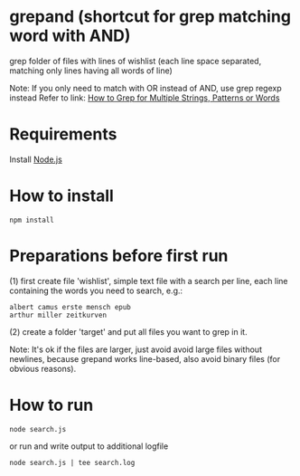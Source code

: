 # grepand (shortcut for grep matching word with AND)

grep folder of files with lines of wishlist (each line space separated, matching only lines having all words of line)

Note:
If you only need to match with OR instead of AND, use grep regexp instead
Refer to link:
[How to Grep for Multiple Strings, Patterns or Words](https://phoenixnap.com/kb/grep-multiple-strings)

# Requirements
Install [Node.js](https://nodejs.org/en/download/)

# How to install
```
npm install
```

# Preparations before first run
(1)
first create file 'wishlist', simple text file with a search per line,
each line containing the words you need to search, e.g.:

```wishlist
albert camus erste mensch epub
arthur miller zeitkurven
```

(2)
create a folder 'target' and put all files you want to grep in it.

Note: It's ok if the files are larger, just avoid avoid large files without newlines,
because grepand works line-based, also avoid binary files (for obvious reasons).

# How to run
```
node search.js 
```

or run and write output to additional logfile
```
node search.js | tee search.log 
```


